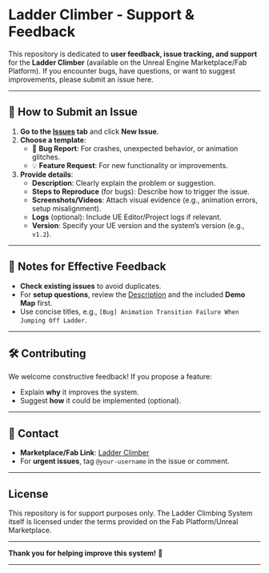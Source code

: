 
# Ladder Climber - Support & Feedback  
This repository is dedicated to **user feedback, issue tracking, and support** for the **Ladder Climber** (available on the Unreal Engine Marketplace/Fab Platform). If you encounter bugs, have questions, or want to suggest improvements, please submit an issue here.  

---

## 🚨 How to Submit an Issue  
1. **Go to the [Issues](https://github.com/LadderClimberSupport/issues) tab** and click **New Issue**.  
2. **Choose a template**:  
   - 🐞 **Bug Report**: For crashes, unexpected behavior, or animation glitches.  
   - 💡 **Feature Request**: For new functionality or improvements.  
3. **Provide details**:  
   - **Description**: Clearly explain the problem or suggestion.  
   - **Steps to Reproduce** (for bugs): Describe how to trigger the issue.  
   - **Screenshots/Videos**: Attach visual evidence (e.g., animation errors, setup misalignment).  
   - **Logs** (optional): Include UE Editor/Project logs if relevant.  
   - **Version**: Specify your UE version and the system’s version (e.g., `v1.2`).  

---

## 📝 Notes for Effective Feedback  
- **Check existing issues** to avoid duplicates.  
- For **setup questions**, review the [Description](https://fab.com/s/d590fc5ef8fe) and the included **Demo Map** first.  
- Use concise titles, e.g., `[Bug] Animation Transition Failure When Jumping Off Ladder`.  

---

## 🛠 Contributing  
We welcome constructive feedback! If you propose a feature:  
- Explain **why** it improves the system.  
- Suggest **how** it could be implemented (optional).  

---

## 🔗 Contact  
- **Marketplace/Fab Link**: [Ladder Climber](https://fab.com/s/d590fc5ef8fe)
- For **urgent issues**, tag `@your-username` in the issue or comment.  

---

## License  
This repository is for support purposes only. The Ladder Climbing System itself is licensed under the terms provided on the Fab Platform/Unreal Marketplace.  

---

**Thank you for helping improve this system!** 🙌  

--- 
